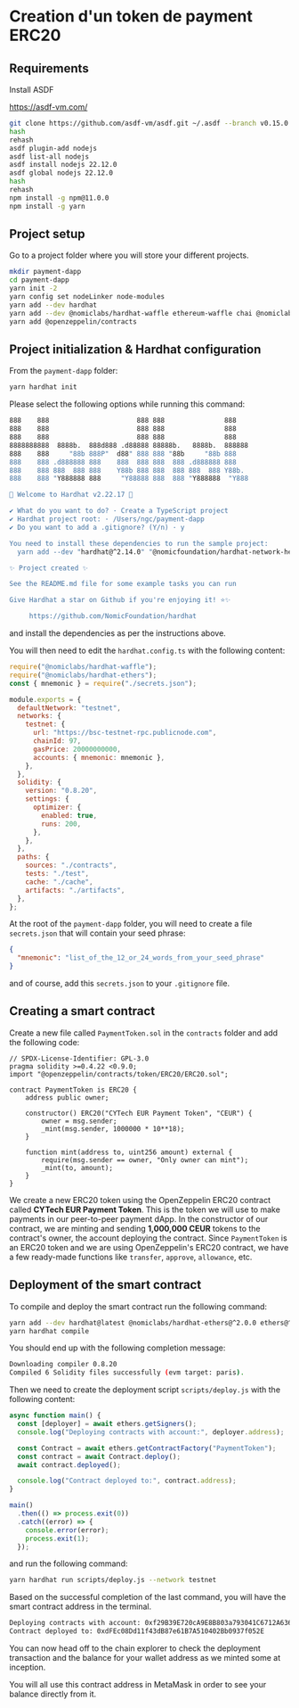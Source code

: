 # Creation d'un token de payment ERC20

## Requirements

Install ASDF

https://asdf-vm.com/

```bash
git clone https://github.com/asdf-vm/asdf.git ~/.asdf --branch v0.15.0
hash
rehash
asdf plugin-add nodejs
asdf list-all nodejs
asdf install nodejs 22.12.0
asdf global nodejs 22.12.0
hash
rehash
npm install -g npm@11.0.0
npm install -g yarn
```

## Project setup

Go to a project folder where you will store your different projects.

```bash
mkdir payment-dapp
cd payment-dapp
yarn init -2
yarn config set nodeLinker node-modules
yarn add --dev hardhat
yarn add --dev @nomiclabs/hardhat-waffle ethereum-waffle chai @nomiclabs/hardhat-ethers ethers
yarn add @openzeppelin/contracts
```

## Project initialization & Hardhat configuration

From the `payment-dapp` folder:

```bash
yarn hardhat init
```

Please select the following options while running this command:

```bash
888    888                      888 888               888
888    888                      888 888               888
888    888                      888 888               888
8888888888  8888b.  888d888 .d88888 88888b.   8888b.  888888
888    888     "88b 888P"  d88" 888 888 "88b     "88b 888
888    888 .d888888 888    888  888 888  888 .d888888 888
888    888 888  888 888    Y88b 888 888  888 888  888 Y88b.
888    888 "Y888888 888     "Y88888 888  888 "Y888888  "Y888

👷 Welcome to Hardhat v2.22.17 👷‍

✔ What do you want to do? · Create a TypeScript project
✔ Hardhat project root: · /Users/ngc/payment-dapp
✔ Do you want to add a .gitignore? (Y/n) · y

You need to install these dependencies to run the sample project:
  yarn add --dev "hardhat@^2.14.0" "@nomicfoundation/hardhat-network-helpers@^1.0.0" "@nomicfoundation/hardhat-verify@^2.0.0" "chai@^4.2.0" "hardhat-gas-reporter@^1.0.8" "solidity-coverage@^0.8.0" "@nomicfoundation/hardhat-ignition@^0.15.0" "@types/chai@^4.2.0" "@types/mocha@>=9.1.0" "@types/node@>=18.0.0" "ts-node@>=8.0.0" "typescript@>=4.5.0" "@nomicfoundation/hardhat-toolbox@^5.0.0" "@nomicfoundation/hardhat-chai-matchers@^2.0.0" "@nomicfoundation/hardhat-ethers@^3.0.0" "ethers@^6.4.0" "@typechain/hardhat@^9.0.0" "typechain@^8.3.0" "@typechain/ethers-v6@^0.5.0" "@nomicfoundation/hardhat-ignition-ethers@^0.15.0"

✨ Project created ✨

See the README.md file for some example tasks you can run

Give Hardhat a star on Github if you're enjoying it! ⭐️✨

     https://github.com/NomicFoundation/hardhat
```

and install the dependencies as per the instructions above.

You will then need to edit the `hardhat.config.ts` with the following content:

```javascript
require("@nomiclabs/hardhat-waffle");
require("@nomiclabs/hardhat-ethers");
const { mnemonic } = require("./secrets.json");

module.exports = {
  defaultNetwork: "testnet",
  networks: {
    testnet: {
      url: "https://bsc-testnet-rpc.publicnode.com",
      chainId: 97,
      gasPrice: 20000000000,
      accounts: { mnemonic: mnemonic },
    },
  },
  solidity: {
    version: "0.8.20",
    settings: {
      optimizer: {
        enabled: true,
        runs: 200,
      },
    },
  },
  paths: {
    sources: "./contracts",
    tests: "./test",
    cache: "./cache",
    artifacts: "./artifacts",
  },
};
```

At the root of the `payment-dapp` folder, you will need to create a file `secrets.json` that will contain your seed phrase:

```json
{
  "mnemonic": "list_of_the_12_or_24_words_from_your_seed_phrase"
}
```

and of course, add this `secrets.json` to your `.gitignore` file.

## Creating a smart contract

Create a new file called `PaymentToken.sol` in the `contracts` folder and add the following code:

```solidity
// SPDX-License-Identifier: GPL-3.0
pragma solidity >=0.4.22 <0.9.0;
import "@openzeppelin/contracts/token/ERC20/ERC20.sol";

contract PaymentToken is ERC20 {
    address public owner;

    constructor() ERC20("CYTech EUR Payment Token", "CEUR") {
        owner = msg.sender;
        _mint(msg.sender, 1000000 * 10**18);
    }

    function mint(address to, uint256 amount) external {
        require(msg.sender == owner, "Only owner can mint");
        _mint(to, amount);
    }
}
```

We create a new ERC20 token using the OpenZeppelin ERC20 contract called **CYTech EUR Payment Token**. This is the token we will use to make payments in our peer-to-peer payment dApp.
In the constructor of our contract, we are minting and sending **1,000,000 CEUR** tokens to the contract's owner, the account deploying the contract.
Since `PaymentToken` is an ERC20 token and we are using OpenZeppelin's ERC20 contract, we have a few ready-made functions like `transfer`, `approve`, `allowance`, etc.

## Deployment of the smart contract

To compile and deploy the smart contract run the following command:

```bash
yarn add --dev hardhat@latest @nomiclabs/hardhat-ethers@^2.0.0 ethers@^5.0.0
yarn hardhat compile
```

You should end up with the following completion message:

```bash
Downloading compiler 0.8.20
Compiled 6 Solidity files successfully (evm target: paris).
```

Then we need to create the deployment script `scripts/deploy.js` with the following content:

```javascript
async function main() {
  const [deployer] = await ethers.getSigners();
  console.log("Deploying contracts with account:", deployer.address);

  const Contract = await ethers.getContractFactory("PaymentToken");
  const contract = await Contract.deploy();
  await contract.deployed();

  console.log("Contract deployed to:", contract.address);
}

main()
  .then(() => process.exit(0))
  .catch((error) => {
    console.error(error);
    process.exit(1);
  });
```

and run the following command:

```bash
yarn hardhat run scripts/deploy.js --network testnet
```

Based on the successful completion of the last command, you will have the smart contract address in the terminal.

```bash
Deploying contracts with account: 0xf29B39E720cA9E8B803a793041C6712A63639159
Contract deployed to: 0xdFEc08Dd11f43dB87e61B7A510402Bb0937f052E
```

You can now head off to the chain explorer to check the deployment transaction and the balance for your wallet address as we minted some at inception.

You will all use this contract address in MetaMask in order to see your balance directly from it.
